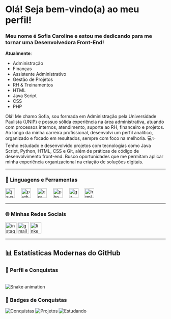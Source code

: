 # Olá! Seja bem-vindo(a) ao meu perfil! 

### Meu nome é Sofia Caroline e estou me dedicando para me tornar uma Desenvolvedora Front-End! 

**Atualmente**:  
* Administração
* Finanças
* Assistente Administrativo
* Gestão de Projetos
* RH & Treinamentos
* HTML
* Java Script
* CSS
* PHP

Olá! Me chamo Sofia, sou formada em Administração pela Universidade Paulista (UNIP) e possuo sólida experiência na área administrativa, atuando com processos internos, atendimento, suporte ao RH, financeiro e projetos. Ao longo da minha carreira profissional, desenvolvi um perfil analítico, organizado e focado em resultados, sempre com foco na melhoria. 💻✨
Tenho estudado e desenvolvido projetos com tecnologias como Java Script, Python, HTML, CSS e Git, além de práticas de código de desenvolvimento front-end. Busco oportunidades que me permitam aplicar minha experiência organizacional na criação de soluções digitais.

---

### 🚀 Linguagens e Ferramentas  

<div align="left">
  <img src="https://cdn.jsdelivr.net/gh/devicons/devicon/icons/javascript/javascript-original.svg" height="30" alt="javascript logo"  />
  <img width="12" />
  <img src="https://cdn.jsdelivr.net/gh/devicons/devicon/icons/python/python-original.svg" height="30" alt="python logo"  />
  <img width="12" />
  <img src="https://cdn.jsdelivr.net/gh/devicons/devicon/icons/css3/css3-original.svg" height="30" alt="css logo"  />
  <img width="12" />
  <img src="https://cdn.jsdelivr.net/gh/devicons/devicon/icons/php/php-original.svg" height="30" alt="php logo"  />
  <img width="12" />
  <img src="https://cdn.jsdelivr.net/gh/devicons/devicon/icons/git/git-original.svg" height="30" alt="git logo"  />
  <img width="12" />
  <img src="https://cdn.jsdelivr.net/gh/devicons/devicon/icons/html5/html5-original.svg" height="30" alt="html5 logo"  />
</div>

---

### 🌐 Minhas Redes Sociais  

<div align="left">
  <img src="https://img.shields.io/static/v1?message=Instagram&logo=instagram&label=&color=E4405F&logoColor=white&labelColor=&style=for-the-badge" height="35" alt="instagram logo"  />
  <img src="https://img.shields.io/static/v1?message=Gmail&logo=gmail&label=&color=D14836&logoColor=white&labelColor=&style=for-the-badge" height="35" alt="gmail logo"  />
  <img src="https://img.shields.io/static/v1?message=LinkedIn&logo=linkedin&label=&color=0077B5&logoColor=white&labelColor=&style=for-the-badge" height="35" alt="linkedin logo"  />
</div>


---

## 📊 Estatísticas Modernas do GitHub

### 🔹 Perfil e Conquistas

<br clear="both">

<img src="https://raw.githubusercontent.com/maurodesouza/maurodesouza/output/snake.svg" alt="Snake animation" />

### 🔹 Badges de Conquistas
![Conquistas](https://img.shields.io/badge/Contribuições-Ativas-brightgreen?style=for-the-badge)
![Projetos](https://img.shields.io/badge/Projetos-Em_andamento-blue?style=for-the-badge)
![Estudando](https://img.shields.io/badge/Estudo-Constante-orange?style=for-the-badge)
